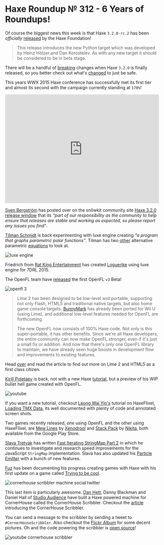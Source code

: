 [_template]: ../templates/roundup.html
[date]: / "2015-03-24 13:19:00"
[modified]: / "2015-03-25 10:00:00"
[published]: / "2015-03-25 10:55:00"
[“”]: a ""
# Haxe Roundup № 312 - 6 Years of Roundups!

Of course the biggest news this week is that Haxe `3.2.0-rc.2` has been _officially_ 
[released][l1] by the Haxe Foundation!

> This release introduces the new Python target which was developed by 
Heinz Hölzer and Dan Korostelev. As with any new target it should be 
considered to be in beta stage.

There will be a handful of [breaking][l2] changes when Haxe `3.2.0` is finally 
released, so you better check out what's [changed][l19] to just be safe.

This years WWX 2015 Haxe conference has successfully met its first tier and almost
its second with the campaign currently standing at `170%`!

<iframe frameborder="0" height="355px" width="100%" src="http://www.ulule.com/wwx2015/widget.html" scrolling="no"></iframe>

[Sven Bergström][tw1] has posted over on the snõwkit community site [Haxe 3.2.0
release window][l3] that its _“part of our responsibility as the community 
to help ensure that releases are stable and working as expected, so please 
report any issues you find”_.

[Tilman Schmidt][tw2] is back experimenting with luxe engine creating _“a 
program that graphs parametric polar functions”_. Tilman has two [other][l6]
alternative parametric [equations][l7] to look at.

![luxe engine](/img/312/parametric.png "@KeyMaster_ parametric polar function")

Friedrich from [Rat King Entertainment][tw7] has created [Loguerike][l12] using
luxe engine for 7DRL 2015.

The OpenFL team have [released][l4] the first OpenFL `v3` Beta!

![openfl 3](/img/312/openfl3architecture.png "OpenFL 3 Architecture")

> Lime 2 has been designed to be low-level and portable, supporting not only 
Flash, HTML5 and traditional native targets, but also home game console targets. 
[BunnyMark][l5] has already been ported for Wii U (using Lime), and additional
low-level features needed for OpenFL are forthcoming.
> 
> The new OpenFL now consists of 100% Haxe code. Not only is this super-portable, it 
has other benefits. Since we're all Haxe developers, the entire community can now 
make OpenFL stronger, even if it's just a small fix or addition. And now that 
there's only one OpenFL library to maintain, we have already seen huge boosts 
in development flow and improvements to existing features.

Head [over][l4] and read the article to find out more on Lime 2 and HTML5 as a
first class citizen.

[Kirill Poletaev][tw3] is back, not with a new Haxe [tutorial][l8], but a 
preview of his WIP bullet hell game created with OpenFL.

![youtube](wq6dOijXuyw)

If you want a new tutorial, checkout [Leong Wai Yin's][tw4] tutorial on HaxeFlixel,
[Loading TMX Data][l9], its well documented with plenty of code and annotated screen
shots.

Two games recently released, one using OpenFL and the other using HaxeFlixel,
are [Mew Lines][l10] by [Xenodrool][tw5] and [Stack Pack][l11] by [Nikita][tw6], 
both available from the Google Play Store.

[Slava Tretyak][tw8] has written [Fast Iterating StringMap Part 2][l13] in
which he continues to investigate and research speed improvements for the 
JavaScript `StringMap` implementation. Slava has also updated his 
[Particle Emitter][l14] with a bunch of new features.

[Fuz][tw9] has been documenting his progress creating games with Haxe with his
first update on a game called [Trying to be cool][l15].

![cornerhouse scribbler machine social twitter](/img/312/scribbler.jpg "")

This last item is particularly awesome. [Dan Hett][tw10], Danny Blackman and
Daniel Hall of [Studio Audience][tw11] have built a Haxe powered machine for
CornerHouse called the CornerHouse Scribbler. Checkout the [article][l16] introducing
the CornerHouse Scribbler. 

You can send a message to the scribbler by sending a tweet to `#CornerHouseScribbler`. 
Also checkout the [Flickr Album][l17] for some decent pictures. Oh and 
the code powering the scribbler is [open source][l18]!

![youtube cornerhouse scribbler](Nvm27PEjQlw)

[tw11]: https://twitter.com/studioaudienced "@studioaudienced"
[tw10]: https://twitter.com/danhett "@danhett"
[tw9]: https://twitter.com/fuz_games "@fuz_games"
[tw8]: https://twitter.com/djnudnyj "@djnudnyj"
[tw7]: https://twitter.com/RatKingsLair "@RatKingsLair"
[tw6]: https://twitter.com/rsredsq "@rsredsq"
[tw5]: https://twitter.com/xenodrool "@xenodrool"
[tw4]: https://twitter.com/laxa88 "@laxa88"
[tw3]: https://twitter.com/kircode "@kircode"
[tw2]: https://twitter.com/KeyMaster_ "@KeyMaster_"
[tw1]: https://twitter.com/___discovery "@___discovery"

[l19]: http://haxe.org/download/version/3.2.0-rc.2 "Haxe 3.2.0-rc.2 ChangeLog"
[l18]: https://github.com/danhett/ch-hostapp "CornerHouse Scribbler on GitHub"
[l17]: https://www.flickr.com/photos/cornerhousemanchester/sets/72157648954887703/ "CornerHouse Scribbler Flickr Album"
[l16]: http://www.cornerhouse.org/creatives/creatives-news/if-these-walls-could-indeed-talk-introducing-the-cornerhouse-scribbler "Introducing the CornerHouse Scribbler!"
[l15]: https://fuzdevlog.wordpress.com/2015/03/21/haxe-challenge-game-1-status/ "Haxe Update #1"
[l14]: http://blog.zame-dev.org/particle-emitter-updated-again/ "Particle Emitter Update"
[l13]: http://blog.zame-dev.org/fastiteratingstringmap-part-2/ "Fast Iterating StringMap Part 2"
[l12]: http://fholio.de/things/7drl2015/ "Loguerike made for 7DRL 2015"
[l11]: https://play.google.com/store/apps/details?id=com.dmblck.stackpack "Stack Pack available from the Google Play Store"
[l10]: https://play.google.com/store/apps/details?id=com.xenodrool.mewLines.free "Mew Lines available from the Google Play Store"
[l9]: http://coinflipstudios.com/devblog/?p=182 "HaxeFlixel Tutorial - Loading TMX Data"
[l8]: http://haxecoder.com "Haxe Tutorials"
[l7]: https://twitter.com/KeyMaster_/status/579305359766130688 "Tilman's experiment 2"
[l6]: https://twitter.com/KeyMaster_/status/579304396149911552 "Tilman's experiment 1"
[l5]: http://www.openfl.org/samples/bunny/ "OpenFL BunnyMark"
[l4]: http://www.openfl.org/blog/2015/03/20/here-comes-the-first-openfl-3-beta/ "Here Comes the First OpenFL 3 Beta!"
[l3]: http://snowkit.org/2015/03/16/haxe-3-2-0/ "Haxe 3.2.0 release window"
[l2]: https://github.com/HaxeFoundation/haxe/wiki/Breaking-changes-in-Haxe-3.2.0 "Haxe 3.2.0 Breaking Changes"
[l1]: https://groups.google.com/forum/#!msg/haxelang/0UIP6BDn5RA/9-7YrQdyGoIJ "Haxe 3.2.0-rc.2 has been released!"